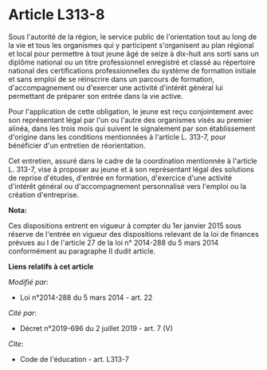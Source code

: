 # Article L313-8

Sous l'autorité de la région, le service public de l'orientation tout au long de la vie et tous les organismes qui y
participent s'organisent au plan régional et local pour permettre à tout jeune âgé de seize à dix-huit ans sorti sans un
diplôme national ou un titre professionnel enregistré et classé au répertoire national des certifications professionnelles du
système de formation initiale et sans emploi de se réinscrire dans un parcours de formation, d'accompagnement ou d'exercer
une activité d'intérêt général lui permettant de préparer son entrée dans la vie active. 

Pour l'application de cette obligation, le jeune est reçu conjointement avec son représentant légal par l'un ou l'autre des
organismes visés au premier alinéa, dans les trois mois qui suivent le signalement par son établissement d'origine dans les
conditions mentionnées à l'article L. 313-7, pour bénéficier d'un entretien de réorientation. 

Cet entretien, assuré dans le cadre de la coordination mentionnée à l'article L. 313-7, vise à proposer au jeune et à son
représentant légal des solutions de reprise d'études, d'entrée en formation, d'exercice d'une activité d'intérêt général ou
d'accompagnement personnalisé vers l'emploi ou la création d'entreprise.

**Nota:**

Ces dispositions entrent en vigueur à compter du 1er janvier 2015 sous réserve de l'entrée en vigueur des dispositions
relevant de la loi de finances prévues au I de l'article 27 de la loi n° 2014-288 du 5 mars 2014 conformément au paragraphe
II dudit article.

**Liens relatifs à cet article**

_Modifié par_:

  - Loi n°2014-288 du 5 mars 2014 - art. 22

_Cité par_:

  - Décret n°2019-696 du 2 juillet 2019 - art. 7 (V)

_Cite_:

  - Code de l'éducation - art. L313-7
